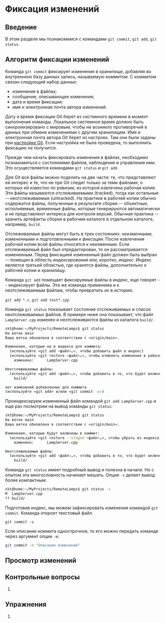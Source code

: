 # Фиксация изменений


## Введение

В этом разделе мы познакомимся с командами `git commit`, `git add`, `git status`.


## Алгоритм фиксации изменений

Команда `git commit` фиксирует изменения в хранилище, добавляя во внутреннюю базу данных запись, называемую *коммитом*.
С коммитом связан следующий набор данных:
* изменения в файлах;
* сообщение, описывающее изменения;
* дата и время фиксации;
* имя и электронная почта автора изменений.

Дату и время фиксации Git берет из системного времени в момент выполнения команды.
Локальное системное время должно быть синхронизировано с мировым, чтобы не возникло противоречий в данных при обмене изменениями с другим хранилищем.
Имя и электронная почта автора Git берет из настроек.
Там они были заданы при [настройке Git](config.md).
Если настройка не была проведена, то выполнить фиксацию не получится.

Прежде чем начать фиксировать изменения в файлах, необходимо познакомиться с состояниями файлов, наблюдения и управления ими.
Это осуществляется командами `git status` и `git add`.

<!-- Отслеживаемые и неотслеживаемые файлы -->
Для Git все файлы можно поделить на две части: те, что представляют ей интерес и те, что не пре
Git следит только за теми файлами, о которых ей известно по ревизии, из которой извлечена рабочая копия.
Эти файлы называются отслеживаемыми (tracked), тогда как остальные -- неотслеживаемые (untracked).
На практике в рабочей копии обычно содержатся файлы, полученные в результате сборки -- объектные, исполняемые, временные файлы, которые генерируются автоматически и не представляют интереса для контроля версий.
Обычная практика -- хранить артефакты сборки в рабочем каталоге в отдельном каталоге, например, `build`.

<!-- Измененный, индексированный и зафиксированный файлы -->
Отслеживаемые файлы могут быть в трех состояниях: *неизменными*, *измененными* и *подготовленными к фиксации*.
После извлечения рабочей копии всей файлы относятся к неизменным.
Если отслеживаемый файл был отредактирован, то он рассматривается измененным.
Перед фиксацией измененный файл должен быть выбран -- помещен в *область индексирования* или, коротко, *индекс*.
Индекс является третьей областью, где хранятся файлы, дополнительно к рабочей копии и хранилищу.

<!-- Работа с индексом -->
Команда `git add` помещает фиксируемые файлы в индекс, еще говорят -- индексирует файлы.
Эта же команда применима и к неотслеживаемым файлам, чтобы превратить их в историю.

<!-- `git add` и шаблоны в аргументах -->
`git add *.c`.
`git add test*.cpp`

<!-- `git status` или информация о состоянии файлов -->
Команда `git status` показывает состояния отслеживаемых и список неотслеживаемых файлов.
В примере ниже она показывает, что файл `LampServer.cpp` изменен и неотслеживаются файлы из каталога `build/`.

``` bash
skt@home:~/MyProjects/RemoteLamps$ git status
На ветке main
Ваша ветка обновлена в соответствии с «origin/main».

Изменения, которые не в индексе для коммита:
  (используйте «git add <файл>…», чтобы добавить файл в индекс)
  (используйте «git restore <файл>…», чтобы отменить изменения в рабочем каталоге)
	изменено:      LampServer.cpp

Неотслеживаемые файлы:
  (используйте «git add <файл>…», чтобы добавить в то, что будет включено в коммит)
	build/

нет изменений добавленных для коммита
(используйте «git add» и/или «git commit -a»)
```

Проиндексируем измененный файл командой `git add LampServer.cpp` и еще раз посмотрим на вывод команды `git status`:

``` bash
skt@home:~/MyProjects/RemoteLamps$ git status
На ветке main
Ваша ветка обновлена в соответствии с «origin/main».

Изменения, которые будут включены в коммит:
  (используйте «git restore --staged <файл>…», чтобы убрать из индекса)
	изменено:      LampServer.cpp

Неотслеживаемые файлы:
  (используйте «git add <файл>…», чтобы добавить в то, что будет включено в коммит)
	build/
```

Команда `git status` имеет подробный вывод и полезна в начале.
Но с опытом эта многословность начинает мешать.
Опция `-s` делает вывод более компактным:

```bash
skt@home:~/MyProjects/RemoteLamps$ git status -s
M  LampServer.cpp
?? build/
```

<!-- Фиксация изменений в Git -->
Подготовив индекс, мы можем зафиксировать изменения командой `git commit`.
Команда откроет текстовый файл.

`git commit -v`

Если описание коммита однострочное, то его можно передать команде через аргумент опции `-m`:
``` bash
git commit -m "Описание изменений"
```


## Просмотр изменений


## Контрольные вопросы

1.


## Упражнения

1.

